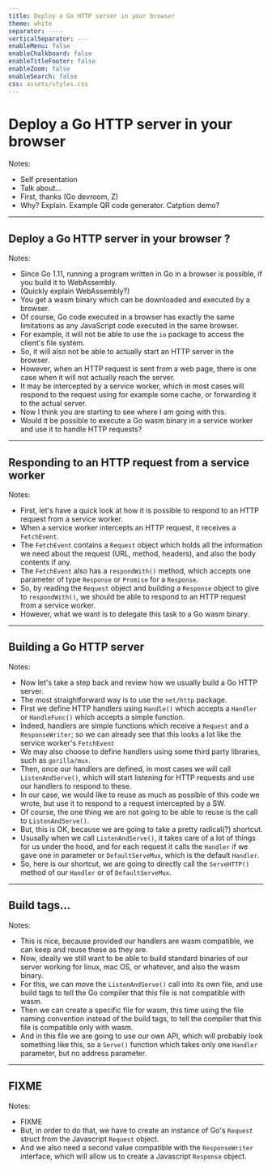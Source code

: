 ```yaml
---
title: Deploy a Go HTTP server in your browser
theme: white
separator: ----
verticalSeparator: ---
enableMenu: false
enableChalkboard: false
enableTitleFooter: false
enableZoom: false
enableSearch: false
css: assets/styles.css
---
```


# Deploy a Go HTTP server in your browser

Notes:
- Self presentation
- Talk about...
- First, thanks (Go devroom, Z)
- Why? Explain. Example QR code generator. Catption demo?

---

## Deploy a Go HTTP server in your browser ?

Notes:
- Since Go 1.11, running a program written in Go in a browser is possible, if you build it to WebAssembly.
- (Quickly explain WebAssembly?)
- You get a wasm binary which can be downloaded and executed by a browser.
- Of course, Go code executed in a browser has exactly the same limitations as any JavaScript code executed in the same browser.
- For example, it will not be able to use the `io` package to access the client's file system.
- So, it will also not be able to actually start an HTTP server in the browser.
- However, when an HTTP request is sent from a web page, there is one case when it will not actually reach the server.
- It may be intercepted by a service worker, which in most cases will respond to the request using for example some cache, or forwarding it to the actual server.
- Now I think you are starting to see where I am going with this.
- Would it be possible to execute a Go wasm binary in a service worker and use it to handle HTTP requests?

---

## Responding to an HTTP request from a service worker

Notes:
- First, let's have a quick look at how it is possible to respond to an HTTP request from a service worker.
- When a service worker intercepts an HTTP request, it receives a `FetchEvent`.
- The `FetchEvent` contains a `Request` object which holds all the information we need about the request (URL, method, headers), and also the body contents if any.
- The `FetchEvent` also has a `respondWith()` method, which accepts one parameter of type `Response` or `Promise` for a `Response`.
- So, by reading the `Request` object and building a `Response` object to give to `respondWith()`, we should be able to respond to an HTTP request from a service worker.
- However, what we want is to delegate this task to a Go wasm binary.

---

## Building a Go HTTP server

Notes:
- Now let's take a step back and review how we usually build a Go HTTP server.
- The most straightforward way is to use the `net/http` package.
- First we define HTTP handlers using `Handle()` which accepts a `Handler` or `HandleFunc()` which accepts a simple function.
- Indeed, handlers are simple functions which receive a `Request` and a `ResponseWriter`; so we can already see that this looks a lot like the service worker's `FetchEvent`
- We may also choose to define handlers using some third party libraries, such as `gorilla/mux`.
- Then, once our handlers are defined, in most cases we will call `ListenAndServe()`, which will start listening for HTTP requests and use our handlers to respond to these.
- In our case, we would like to reuse as much as possible of this code we wrote, but use it to respond to a request intercepted by a SW.
- Of course, the one thing we are not going to be able to reuse is the call to `ListenAndServe()`.
- But, this is OK, because we are going to take a pretty radical(?) shortcut.
- Ususally when we call `ListenAndServe()`, it takes care of a lot of things for us under the hood, and for each request it calls the `Handler` if we gave one in parameter or `DefaultServeMux`, which is the default `Handler`.
- So, here is our shortcut, we are going to directly call the `ServeHTTP()` method of our `Handler` or of `DefaultServeMux`.

---

## Build tags...

Notes:
- This is nice, because provided our handlers are wasm compatible, we can keep and reuse these as they are.
- Now, ideally we still want to be able to build standard binaries of our server working for linux, mac OS, or whatever, and also the wasm binary.
- For this, we can move the `ListenAndServe()` call into its own file, and use build tags to tell the Go compiler that this file is not compatible with wasm.
- Then we can create a specific file for wasm, this time using the file naming convention instead of the build tags, to tell the compiler that this file is compatible only with wasm.
- And in this file we are going to use our own API, which will probably look something like this, so a `Serve()` function which takes only one `Handler` parameter, but no address parameter.

---

## FIXME

Notes:
- FIXME
- But, in order to do that, we have to create an instance of Go's `Request` struct from the Javascript `Request` object.
- And we also need a second value compatible with the `ResponseWriter` interface, which will allow us to create a Javascript `Response` object.
